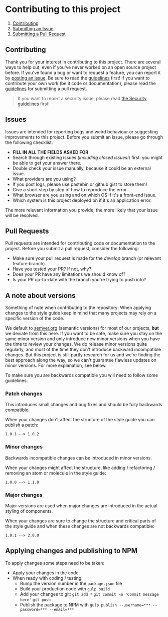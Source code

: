 # Contributing to this project

1. [Contributing](#contributing)
2. [Submitting an Issue](#issues)
3. [Submitting a Pull Request](#pull-requests)

## Contributing

Thank you for your interest in contributing to this project. There are several
ways to help out, even if you've never worked on an open source project before.
If you've found a bug or want to request a feature, you can report it by
[posting an issue](https://github.com/StadGent/fractal_styleguide_gent-base/issues/new).
Be sure to read the [guidelines](#issues) first! If you want to contribute
your own work (be it code or documentation), please read the [guidelines](#pull-requests)
for submitting a pull request.

> If you want to report a security issue, please read [the Security guidelines](SECURITY.md)
> first!

## Issues

Issues are intended for reporting bugs and weird behaviour or suggesting
improvements to this project. Before you submit an issue, please go through the
following checklist:

* **FILL IN ALL THE FIELDS ASKED FOR**
* Search through existing issues (*including closed issues!*) first: you might
  be able to get your answer there.
* Double check your issue manually, because it could be an external issue.
* What providers are you using?
* If you post logs, please use pastebin or github gist to store them!
* Give a short step by step of how to reproduce the error.
* What browser are you using and on which OS if it's a front-end issue.
* Which system is this project deployed on if it's an application error.

The more relevant information you provide, the more likely that your issue will
be resolved.

## Pull Requests

Pull requests are intended for contributing code or documentation to the
project. Before you submit a pull request, consider the following:

* Make sure your pull request is made for the *develop* branch (or relevant
  feature branch).
* Have you tested your PR? If not, why?
* Does your PR have any limitations we should know of?
* Is your PR up-to-date with the branch you're trying to push into?

## A note about versions

Something of note when contributing to the repository: When applying changes to
the style guide keep in mind that many projects may rely on a specific version
of the code.

We default to [semver.org](http://semver.org) (semantic versions) for most of
our projects, **but** we deviate from this here. If you want to be safe, make
sure you stay on the same minor version and only introduce new minor versions
when you have the time to review your changes. We do release minor versions
quite regularly, and most of the time they don't introduce backward incompatible
changes. But this project is still partly research for us and we're finding the
best approach along the way, so we can't guarantee flawless updates on minor
versions. For more explanation, see below.

To make sure you are backwards compatible you will need to follow some
guidelines:

### Patch changes

This introduces small changes and bug fixes and should be fully backwards
compatible.

When your changes don't affect the structure of the style guide you can publish
a patch:

```nolang
1.0.1 --> 1.0.2
```

### Minor changes

Backwards incompatible changes can be introduced in minor versions.

When your changes might affect the structure, like adding / refactoring /
removing an atom or molecule in the style guide:

```nolang
1.0.0 --> 1.1.0
```

### Major changes

Major versions are used when major changes are introduced in the actual
styling of components.

When your changes are sure to change the structure and critical parts of the
style guide and when these changes are not backwards compatible:

```nolang
1.0.1 --> 2.0.0
```

## Applying changes and publishing to NPM

To apply changes some steps need to be taken:

* Apply your changes in the code.
* When ready with coding / testing:
  * Bump the version number in the `package.json` file
  * Build your production code with
    `gulp build`
  * Add your changes to git:
    `git add *`
    `git commit -m 'Commit message here'`
    `git push`
  * Publish the package to NPM with
    `gulp publish --username=*** --password=*** --email=***`
